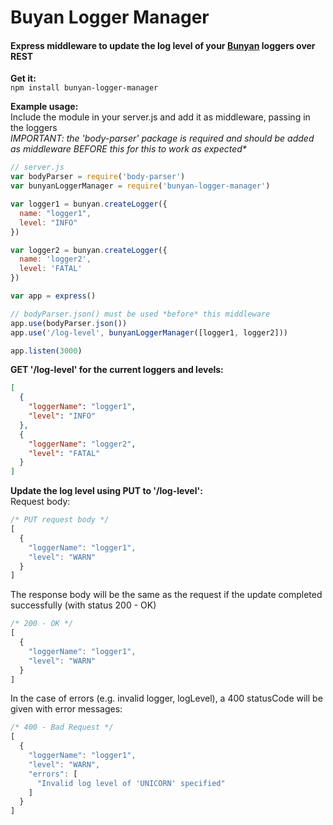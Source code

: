 # Buyan Logger Manager
#### Express middleware to update the log level of your [Bunyan](https://github.com/trentm/node-bunyan) loggers over REST

**Get it:**  
`npm install bunyan-logger-manager`

**Example usage:**  
Include the module in your server.js and add it as middleware, passing in the loggers  
_IMPORTANT: the 'body-parser' package is required and should be added as middleware BEFORE this for this to work as expected*_
```javascript
// server.js
var bodyParser = require('body-parser')
var bunyanLoggerManager = require('bunyan-logger-manager')

var logger1 = bunyan.createLogger({
  name: "logger1",
  level: "INFO"
})

var logger2 = bunyan.createLogger({
  name: 'logger2',
  level: 'FATAL'
})

var app = express()

// bodyParser.json() must be used *before* this middleware
app.use(bodyParser.json())
app.use('/log-level', bunyanLoggerManager([logger1, logger2]))

app.listen(3000)
```

**GET '/log-level' for the current loggers and levels:**
```json
[
  {
    "loggerName": "logger1",
    "level": "INFO"
  },
  {
    "loggerName": "logger2",
    "level": "FATAL"
  }
]
```

**Update the log level using PUT to '/log-level':**  
Request body:
```javascript
/* PUT request body */
[
  {
    "loggerName": "logger1",
    "level": "WARN"
  }
]
```
The response body will be the same as the request if the update completed successfully (with status 200 - OK)
```javascript
/* 200 - OK */
[
  {
    "loggerName": "logger1",
    "level": "WARN"
  }
]
```
In the case of errors (e.g. invalid logger, logLevel), a 400 statusCode will be given with error messages:
```javascript
/* 400 - Bad Request */
[
  {
    "loggerName": "logger1",
    "level": "WARN",
    "errors": [
      "Invalid log level of 'UNICORN' specified"
    ]
  }
]
```
